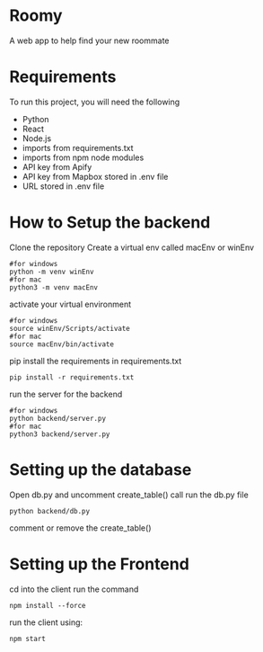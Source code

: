 # Roomy
A web app to help find your new roommate
# Requirements
To run this project, you will need the following
- Python
- React
- Node.js
- imports from requirements.txt
- imports from npm node modules
- API key from Apify
- API key from Mapbox stored in .env file
- URL stored in .env file
# How to Setup the backend
Clone the repository
Create a virtual env called macEnv or winEnv
```
#for windows
python -m venv winEnv
#for mac
python3 -m venv macEnv
```
activate your virtual environment
```
#for windows
source winEnv/Scripts/activate
#for mac
source macEnv/bin/activate
```
pip install the requirements in requirements.txt
```
pip install -r requirements.txt
```
run the server for the backend
```
#for windows
python backend/server.py
#for mac
python3 backend/server.py
```
# Setting up the database
Open db.py and uncomment create_table() call
run the db.py file
```
python backend/db.py
```
comment or remove the create_table()
# Setting up the Frontend
cd into the client
run the command
```
npm install --force
```
run the client using:
```
npm start
```
